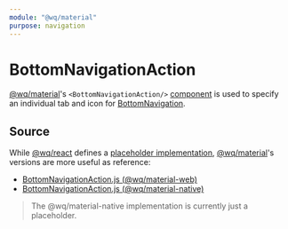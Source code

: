 ```yaml
---
module: "@wq/material"
purpose: navigation
---
```


# BottomNavigationAction

[@wq/material]'s `<BottomNavigationAction/>` [component][index] is used to specify an individual tab and icon for [BottomNavigation].

## Source

While [@wq/react] defines a [placeholder implementation][react-src], [@wq/material]'s versions are more useful as reference:

 * [BottomNavigationAction.js (@wq/material-web)][material-web-src]
 * [BottomNavigationAction.js (@wq/material-native)][material-native-src]

> The @wq/material-native implementation is currently just a placeholder.

[index]: ./index.md
[@wq/react]: ../@wq/react.md
[@wq/material]: ../@wq/material.md
[BottomNavigation]: ./BottomNavigation.md
[react-src]: https://github.com/wq/wq.app/blob/main/packages/react/src/components/BottomNavigationAction.js
[material-web-src]: https://github.com/wq/wq.app/blob/main/packages/material-web/src/components/BottomNavigationAction.js
[material-native-src]: https://github.com/wq/wq.app/blob/main/packages/material-native/src/components/BottomNavigationAction.js
